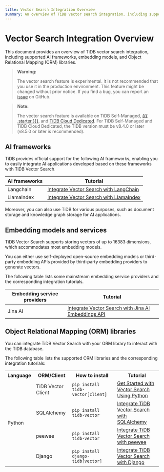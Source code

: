 ```yaml
---
title: Vector Search Integration Overview
summary: An overview of TiDB vector search integration, including supported AI frameworks, embedding models, and ORM libraries.
---
```


# Vector Search Integration Overview

This document provides an overview of TiDB vector search integration, including supported AI frameworks, embedding models, and Object Relational Mapping (ORM) libraries.

<CustomContent platform="tidb">

> **Warning:**
>
> The vector search feature is experimental. It is not recommended that you use it in the production environment. This feature might be changed without prior notice. If you find a bug, you can report an [issue](https://github.com/pingcap/tidb/issues) on GitHub.

</CustomContent>

> **Note:**
>
> The vector search feature is available on TiDB Self-Managed, [{{{ .starter }}}](https://docs.pingcap.com/tidbcloud/select-cluster-tier#tidb-cloud-serverless), and [TiDB Cloud Dedicated](https://docs.pingcap.com/tidbcloud/select-cluster-tier#tidb-cloud-dedicated). For TiDB Self-Managed and TiDB Cloud Dedicated, the TiDB version must be v8.4.0 or later (v8.5.0 or later is recommended).

## AI frameworks

TiDB provides official support for the following AI frameworks, enabling you to easily integrate AI applications developed based on these frameworks with TiDB Vector Search.

| AI frameworks | Tutorial                                                                                          |
|---------------|---------------------------------------------------------------------------------------------------|
| Langchain     | [Integrate Vector Search with LangChain](/vector-search/vector-search-integrate-with-langchain.md)   |
| LlamaIndex    | [Integrate Vector Search with LlamaIndex](/vector-search/vector-search-integrate-with-llamaindex.md) |

Moreover, you can also use TiDB for various purposes, such as document storage and knowledge graph storage for AI applications.

## Embedding models and services

TiDB Vector Search supports storing vectors of up to 16383 dimensions, which accommodates most embedding models.

You can either use self-deployed open-source embedding models or third-party embedding APIs provided by third-party embedding providers to generate vectors.

The following table lists some mainstream embedding service providers and the corresponding integration tutorials.

| Embedding service providers | Tutorial                                                                                                            |
|-----------------------------|---------------------------------------------------------------------------------------------------------------------|
| Jina AI                     | [Integrate Vector Search with Jina AI Embeddings API](/vector-search/vector-search-integrate-with-jinaai-embedding.md) |

## Object Relational Mapping (ORM) libraries

You can integrate TiDB Vector Search with your ORM library to interact with the TiDB database.

The following table lists the supported ORM libraries and the corresponding integration tutorials:

<table>
  <tr>
    <th>Language</th>
    <th>ORM/Client</th>
    <th>How to install</th>
    <th>Tutorial</th>
  </tr>
  <tr>
    <td rowspan="4">Python</td>
    <td>TiDB Vector Client</td>
    <td><code>pip install tidb-vector[client]</code></td>
    <td><a href="/tidb/v8.5/vector-search-get-started-using-python">Get Started with Vector Search Using Python</a></td>
  </tr>
  <tr>
    <td>SQLAlchemy</td>
    <td><code>pip install tidb-vector</code></td>
    <td><a href="/tidb/v8.5/vector-search-integrate-with-sqlalchemy">Integrate TiDB Vector Search with SQLAlchemy</a></td>
  </tr>
  <tr>
    <td>peewee</td>
    <td><code>pip install tidb-vector</code></td>
    <td><a href="/tidb/v8.5/vector-search-integrate-with-peewee">Integrate TiDB Vector Search with peewee</a></td>
  </tr>
  <tr>
    <td>Django</td>
    <td><code>pip install django-tidb[vector]</code></td>
    <td><a href="/tidb/v8.5/vector-search-integrate-with-django-orm">Integrate TiDB Vector Search with Django</a></td>
  </tr>
</table>
